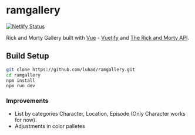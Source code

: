 # ramgallery

[![Netlify Status](https://api.netlify.com/api/v1/badges/57ffc576-352c-4b51-9ca7-2aad090c05ea/deploy-status)](https://app.netlify.com/sites/zen-elion-dbe6d9/deploys)


Rick and Morty Gallery built with [Vue](https://vuejs.org/) - [Vuetify](https://vuetifyjs.com/) and [The Rick and Morty API](https://rickandmortyapi.com/).

## Build Setup

```bash
git clone https://github.com/luhad/ramgallery.git
cd ramgallery
npm install
npm run dev
```

### Improvements

* List by categories Character, Location, Episode (Only Character works for now).
* Adjustments in color palletes


